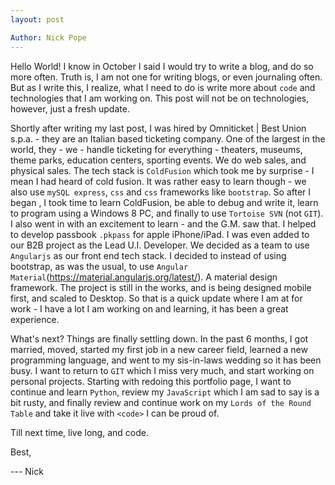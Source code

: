 ```yaml
---
layout: post

Author: Nick Pope
---
```


Hello World! I know in October I said I would try to write a blog, and do so more often. Truth is, I am not one for writing blogs, or even journaling often. But as I write this, I realize, what I need to do is write more about `code` and technologies that I am working on. This post will not be on technologies, however, just a fresh update.

Shortly after writing my last post, I was hired by Omniticket | Best Union s.p.a.  - they are an Italian based ticketing company. One of the largest in the world, they - we - handle ticketing for everything - theaters, museums, theme parks, education centers, sporting events. We do web sales, and physical sales. The tech stack is `ColdFusion` which took me by surprise - I mean I had heard of cold fusion. It was rather easy to learn though - we also use `mySQL express`, `css` and `css` frameworks like `bootstrap`. So after I began , I took time to learn ColdFusion, be able to debug and write it, learn to program using a Windows 8 PC, and finally to use `Tortoise SVN` (not `GIT`). I also went in with an excitement to learn - and the G.M. saw that. I helped to develop passbook `.pkpass` for apple iPhone/iPad. I was even added to our B2B project as the Lead U.I. Developer. We decided as a team to use `Angularjs` as our front end tech stack. I decided to instead of using bootstrap, as was the usual, to use `Angular Material`(https://material.angularjs.org/latest/). A material design framework. The project is still in the works, and is being designed mobile first, and scaled to Desktop.  So that is a quick update where I am at for work - I have a lot I am working on and learning, it has been a great experience.

What's next? Things are finally settling down. In the past 6 months, I got married, moved, started my first job in a new career field, learned a new programming language, and went to my sis-in-laws wedding so it has been busy. I want to return to `GIT` which I miss very much, and start working on personal projects. Starting with redoing this portfolio page, I want to continue and learn `Python`, review my `JavaScript` which I am sad to say is a bit rusty, and finally review and continue work on my `Lords of the Round Table` and take it live with `<code>`  I can be proud of. 

Till next time, live long, and code.

Best,

--- Nick  
